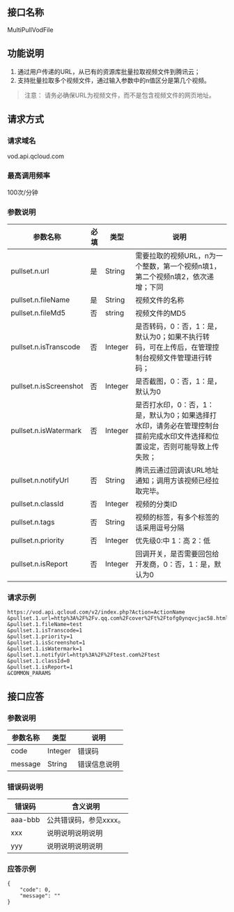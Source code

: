 <!-- TODO:
接口需要完善的功能：
调用该接口之后，可以通过查询任务状态接口来查看转拉状态（TODO）；
转拉完成之后，如果配置了服务端回调，云点播后台会发起URL转拉完成之后回调（TODO）。
对于已经存在的转拉任务，是跳过，还是重置？
回调URL，回调方式，不能通过指定，全部读配置

文档需要完善：
错误码 -->


## 接口名称
MultiPullVodFile

## 功能说明
1. 通过用户传递的URL，从已有的资源库批量拉取视频文件到腾讯云；
2. 支持批量拉取多个视频文件，通过输入参数中的n值区分是第几个视频。

> 注意：
> 请务必确保URL为视频文件，而不是包含视频文件的网页地址。

## 请求方式

### 请求域名
vod.api.qcloud.com

### 最高调用频率
100次/分钟

### 参数说明
| 参数名称 | 必填 | 类型 | 说明 |
|---------|---------|---------|---------|
|pullset.n.url | 是 | String | 需要拉取的视频URL，n为一个整数，第一个视频n填1，第二个视频n填2，依次递增；下同|
|pullset.n.fileName | 是 | String | 视频文件的名称|
|pullset.n.fileMd5 | 否 | string | 视频文件的MD5|
|pullset.n.isTranscode | 否 | Integer | 是否转码，0：否，1：是，默认为0；如果不执行转码，可在上传后，在管理控制台视频文件管理进行转码；|
|pullset.n.isScreenshot | 否 | Integer | 是否截图，0：否，1：是，默认为0|
|pullset.n.isWatermark | 否 | Integer | 是否打水印，0：否，1：是，默认为0；如果选择打水印，请务必在管理控制台提前完成水印文件选择和位置设定，否则可能导致上传失败；|
|pullset.n.notifyUrl | 否 | String | 腾讯云通过回调该URL地址通知；调用方该视频已经拉取完毕。|
|pullset.n.classId | 否 | Integer | 视频的分类ID|
|pullset.n.tags | 否 | String | 视频的标签，有多个标签的话采用逗号分隔|
|pullset.n.priority | 否 | Integer | 优先级0:中 1：高 2：低|
|pullset.n.isReport | 否 | Integer | 回调开关，是否需要回包给开发商，0：否，1：是，默认为0|

### 请求示例
```
https://vod.api.qcloud.com/v2/index.php?Action=ActionName
&pullset.1.url=http%3A%2F%2Fv.qq.com%2Fcover%2Ft%2Ftofg0ynqvcjac58.html%3Fvid%3Dc0152uievii
&pullset.1.fileName=test
&pullset.1.isTranscode=1
&pullset.1.priority=1
&pullset.1.isScreenshot=1
&pullset.1.isWatermark=1
&pullset.1.notifyUrl=http%3A%2F%2Ftest.com%2Ftest
&pullset.1.classId=0
&pullset.1.isReport=1
&COMMON_PARAMS
```
## 接口应答

### 参数说明
| 参数名称 | 类型 | 说明 |
|---------|---------|---------|
| code | Integer | 错误码 |
| message | String | 错误信息说明  |

### 错误码说明
| 错误码 | 含义说明|
|---------|---------|
| aaa-bbb | 公共错误码，参见xxxx。  |
| xxx | 说明说明说明说明  |
| yyy | 说明说明说明说明 |

### 应答示例
```
{
    "code": 0,
    "message": ""
}
```
